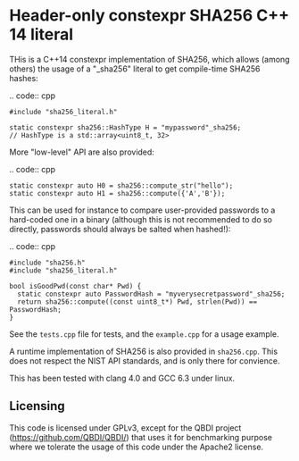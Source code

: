 Header-only constexpr SHA256 C++ 14 literal
===========================================

THis is a C++14 constexpr implementation of SHA256, which allows (among others)
the usage of a "_sha256" literal to get compile-time SHA256 hashes:

.. code:: cpp

    #include "sha256_literal.h"

    static constexpr sha256::HashType H = "mypassword"_sha256;
    // HashType is a std::array<uint8_t, 32>

More "low-level" API are also provided:

.. code:: cpp

    static constexpr auto H0 = sha256::compute_str("hello");
    static constexpr auto H1 = sha256::compute({'A','B'});

This can be used for instance to compare user-provided passwords to a
hard-coded one in a binary (although this is not recommended to do so
directly, passwords should always be salted when hashed!):

.. code:: cpp

    #include "sha256.h"
    #include "sha256_literal.h"

    bool isGoodPwd(const char* Pwd) {
      static constexpr auto PasswordHash = "myverysecretpassword"_sha256;
      return sha256::compute((const uint8_t*) Pwd, strlen(Pwd)) == PasswordHash;
    }

See the ``tests.cpp`` file for tests, and the ``example.cpp`` for a usage example.

A runtime implementation of SHA256 is also provided in ``sha256.cpp``. This
does not respect the NIST API standards, and is only there for convience.

This has been tested with clang 4.0 and GCC 6.3 under linux.

Licensing
---------

This code is licensed under GPLv3, except for the QBDI project
(https://github.com/QBDI/QBDI/) that uses it for benchmarking purpose where we
tolerate the usage of this code under the Apache2 license.
